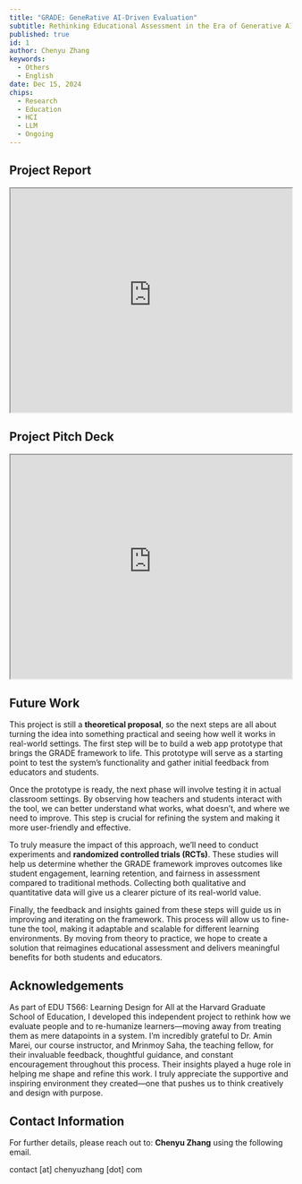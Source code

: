 ```yaml
---
title: "GRADE: GeneRative AI-Driven Evaluation"
subtitle: Rethinking Educational Assessment in the Era of Generative AI
published: true
id: 1
author: Chenyu Zhang
keywords:
  - Others
  - English
date: Dec 15, 2024
chips:
  - Research
  - Education
  - HCI
  - LLM
  - Ongoing
---
```


## Project Report

<iframe src="https://chenyuzhang-com-assets.s3.us-east-1.amazonaws.com/project-grade/T566-final-report-chenyuzhang.pdf" width="100%" height="400px">
This browser does not support PDFs. Please download the PDF to view it: 
<a href="https://chenyuzhang-com-assets.s3.us-east-1.amazonaws.com/project-grade/T566-final-report-chenyuzhang.pdf">Download PDF</a>
</iframe>

## Project Pitch Deck

<iframe src="https://chenyuzhang-com-assets.s3.us-east-1.amazonaws.com/project-grade/chenyu-T566-presentation.pdf" width="100%" height="400px">
This browser does not support PDFs. Please download the PDF to view it: 
<a href="https://chenyuzhang-com-assets.s3.us-east-1.amazonaws.com/project-grade/chenyu-T566-presentation.pdf">Download PDF</a>
</iframe>

## Future Work

This project is still a **theoretical proposal**, so the next steps are all about turning the idea into something practical and seeing how well it works in real-world settings. The first step will be to build a web app prototype that brings the GRADE framework to life. This prototype will serve as a starting point to test the system’s functionality and gather initial feedback from educators and students.

Once the prototype is ready, the next phase will involve testing it in actual classroom settings. By observing how teachers and students interact with the tool, we can better understand what works, what doesn’t, and where we need to improve. This step is crucial for refining the system and making it more user-friendly and effective.

To truly measure the impact of this approach, we’ll need to conduct experiments and **randomized controlled trials (RCTs)**. These studies will help us determine whether the GRADE framework improves outcomes like student engagement, learning retention, and fairness in assessment compared to traditional methods. Collecting both qualitative and quantitative data will give us a clearer picture of its real-world value.

Finally, the feedback and insights gained from these steps will guide us in improving and iterating on the framework. This process will allow us to fine-tune the tool, making it adaptable and scalable for different learning environments. By moving from theory to practice, we hope to create a solution that reimagines educational assessment and delivers meaningful benefits for both students and educators.

## Acknowledgements

As part of EDU T566: Learning Design for All at the Harvard Graduate School of Education, I developed this independent project to rethink how we evaluate people and to re-humanize learners—moving away from treating them as mere datapoints in a system. I’m incredibly grateful to Dr. Amin Marei, our course instructor, and Mrinmoy Saha, the teaching fellow, for their invaluable feedback, thoughtful guidance, and constant encouragement throughout this process. Their insights played a huge role in helping me shape and refine this work. I truly appreciate the supportive and inspiring environment they created—one that pushes us to think creatively and design with purpose.

## Contact Information

For further details, please reach out to: **Chenyu Zhang** using the following email.

contact [at] chenyuzhang [dot] com
